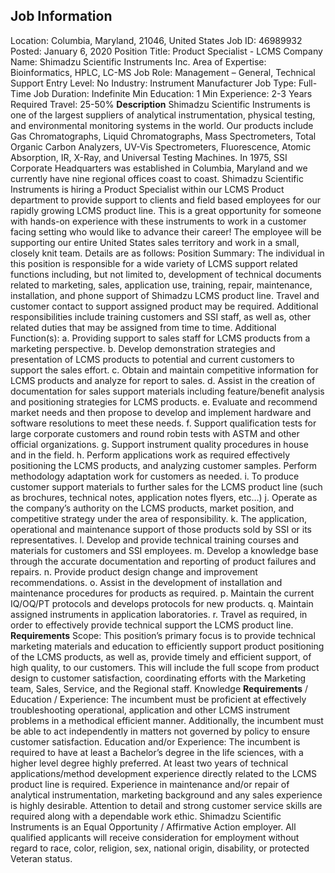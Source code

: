 ## Job Information
Location: 
											Columbia, Maryland, 21046, United States 
Job ID: 
46989932
Posted: 
January 6, 2020
Position Title: 
Product Specialist - LCMS
Company Name: 
Shimadzu Scientific Instruments Inc.
Area of Expertise: 
Bioinformatics, HPLC, LC-MS
Job Role: 
Management – General, Technical Support
Entry Level: 
No
Industry: 
Instrument Manufacturer
Job Type: 
Full-Time
Job Duration: 
Indefinite
Min Education: 
1
Min Experience: 
2-3 Years
Required Travel: 
25-50%
**Description**
           Shimadzu Scientific Instruments is one of the largest suppliers of analytical instrumentation, physical testing, and environmental monitoring systems in the world. Our products include Gas Chromatographs, Liquid Chromatographs, Mass Spectrometers, Total Organic Carbon Analyzers, UV-Vis Spectrometers, Fluorescence, Atomic Absorption, IR, X-Ray, and Universal Testing Machines. In 1975, SSI Corporate Headquarters was established in Columbia, Maryland and we currently have nine regional offices coast to coast. Shimadzu Scientific Instruments is hiring a Product Specialist within our LCMS Product department to provide support to clients and field based employees for our rapidly growing LCMS product line. This is a great opportunity for someone with hands-on experience with these instruments to work in a customer facing setting who would like to advance their career! The employee will be supporting our entire United States sales territory and work in a small, closely knit team. Details are as follows: Position Summary:  The individual in this position is responsible for a wide variety of LCMS support related functions including, but not limited to, development of technical documents related to marketing, sales, application use, training, repair, maintenance, installation, and phone support of Shimadzu LCMS product line. Travel and customer contact to support assigned product may be required. Additional responsibilities include training customers and SSI staff, as well as, other related duties that may be assigned from time to time. Additional Function(s):  a. Providing support to sales staff for LCMS products from a marketing perspective. b. Develop demonstration strategies and presentation of LCMS products to potential and current customers to support the sales effort. c. Obtain and maintain competitive information for LCMS products and analyze for report to sales. d. Assist in the creation of documentation for sales support materials including feature/benefit analysis and positioning strategies for LCMS products. e. Evaluate and recommend market needs and then propose to develop and implement hardware and software resolutions to meet these needs. f. Support qualification tests for large corporate customers and round robin tests with ASTM and other official organizations. g. Support instrument quality procedures in house and in the field. h. Perform applications work as required effectively positioning the LCMS products, and analyzing customer samples. Perform methodology adaptation work for customers as needed. i. To produce customer support materials to further sales for the LCMS product line (such as brochures, technical notes, application notes flyers, etc…) j. Operate as the company’s authority on the LCMS products, market position, and competitive strategy under the area of responsibility. k. The application, operational and maintenance support of those products sold by SSI or its representatives. l. Develop and provide technical training courses and materials for customers and SSI employees. m. Develop a knowledge base through the accurate documentation and reporting of product failures and repairs. n. Provide product design change and improvement recommendations. o. Assist in the development of installation and maintenance procedures for products as required. p. Maintain the current IQ/OQ/PT protocols and develops protocols for new products. q. Maintain assigned instruments in application laboratories. r. Travel as required, in order to effectively provide technical support the LCMS product line.           
**Requirements**
           Scope:  This position’s primary focus is to provide technical marketing materials and education to efficiently support product positioning of the LCMS products, as well as, provide timely and efficient support, of high quality, to our customers. This will include the full scope from product design to customer satisfaction, coordinating efforts with the Marketing team, Sales, Service, and the Regional staff. Knowledge **Requirements** / Education / Experience:  The incumbent must be proficient at effectively troubleshooting operational, application and other LCMS instrument problems in a methodical efficient manner. Additionally, the incumbent must be able to act independently in matters not governed by policy to ensure customer satisfaction. Education and/or Experience:  The incumbent is required to have at least a Bachelor’s degree in the life sciences, with a higher level degree highly preferred. At least two years of technical applications/method development experience directly related to the LCMS product line is required. Experience in maintenance and/or repair of analytical instrumentation, marketing background and any sales experience is highly desirable. Attention to detail and strong customer service skills are required along with a dependable work ethic. Shimadzu Scientific Instruments is an Equal Opportunity / Affirmative Action employer. All qualified applicants will receive consideration for employment without regard to race, color, religion, sex, national origin, disability, or protected Veteran status.           

